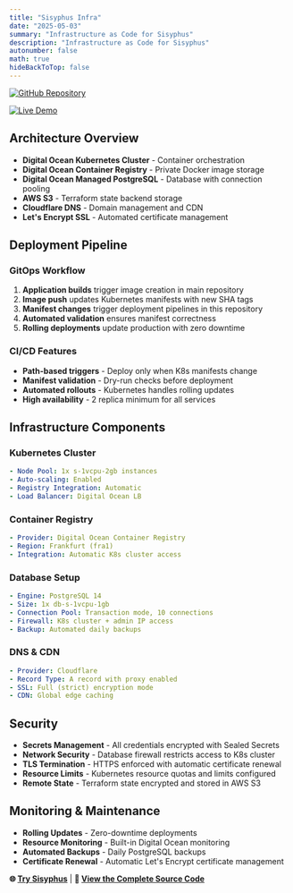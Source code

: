 ```yaml
---
title: "Sisyphus Infra"
date: "2025-05-03"
summary: "Infrastructure as Code for Sisyphus"
description: "Infrastructure as Code for Sisyphus"
autonumber: false
math: true
hideBackToTop: false
---
```


[![GitHub Repository](https://img.shields.io/badge/GitHub-sisyphus--infra-blue?style=for-the-badge&logo=github)](https://github.com/gd-arnold/sisyphus-infra)

[![Live Demo](https://img.shields.io/badge/Live-Demo-green?style=for-the-badge&logo=world)](https://sisyphus.garnaudov.com)

## Architecture Overview

- **Digital Ocean Kubernetes Cluster** - Container orchestration
- **Digital Ocean Container Registry** - Private Docker image storage  
- **Digital Ocean Managed PostgreSQL** - Database with connection pooling
- **AWS S3** - Terraform state backend storage
- **Cloudflare DNS** - Domain management and CDN
- **Let's Encrypt SSL** - Automated certificate management

## Deployment Pipeline

### GitOps Workflow
1. **Application builds** trigger image creation in main repository
2. **Image push** updates Kubernetes manifests with new SHA tags
3. **Manifest changes** trigger deployment pipelines in this repository
4. **Automated validation** ensures manifest correctness
5. **Rolling deployments** update production with zero downtime

### CI/CD Features
- **Path-based triggers** - Deploy only when K8s manifests change
- **Manifest validation** - Dry-run checks before deployment
- **Automated rollouts** - Kubernetes handles rolling updates
- **High availability** - 2 replica minimum for all services

## Infrastructure Components

### Kubernetes Cluster
```yaml
- Node Pool: 1x s-1vcpu-2gb instances
- Auto-scaling: Enabled
- Registry Integration: Automatic
- Load Balancer: Digital Ocean LB
```

### Container Registry
```yaml
- Provider: Digital Ocean Container Registry
- Region: Frankfurt (fra1)
- Integration: Automatic K8s cluster access
```

### Database Setup
```yaml
- Engine: PostgreSQL 14
- Size: 1x db-s-1vcpu-1gb
- Connection Pool: Transaction mode, 10 connections
- Firewall: K8s cluster + admin IP access
- Backup: Automated daily backups
```

### DNS & CDN
```yaml
- Provider: Cloudflare
- Record Type: A record with proxy enabled
- SSL: Full (strict) encryption mode
- CDN: Global edge caching
```

## Security

- **Secrets Management** - All credentials encrypted with Sealed Secrets
- **Network Security** - Database firewall restricts access to K8s cluster
- **TLS Termination** - HTTPS enforced with automatic certificate renewal
- **Resource Limits** - Kubernetes resource quotas and limits configured
- **Remote State** - Terraform state encrypted and stored in AWS S3

## Monitoring & Maintenance

- **Rolling Updates** - Zero-downtime deployments
- **Resource Monitoring** - Built-in Digital Ocean monitoring
- **Automated Backups** - Daily PostgreSQL backups
- **Certificate Renewal** - Automatic Let's Encrypt certificate management

**🌐 [Try Sisyphus](https://sisyphus.garnaudov.com)** | **🔗 [View the Complete Source Code](https://github.com/gd-arnold/sisyphus-infra)**

